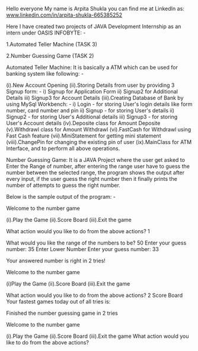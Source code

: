 Hello everyone My name is Arpita Shukla you can find me at
LinkedIn as: www.linkedin.com/in/arpita-shukla-665385252




Here I have created two projects of JAVA Development Internship as an intern under OASIS INFOBYTE: -

1.Automated Teller Machine (TASK 3)

2.Number Guessing Game (TASK 2)

Automated Teller Machine: It is basically a ATM which can be used for banking system like following: -

(i).New Account Opening
(ii).Storing Details from user by providing 3 Signup form: - i) Signup for Application Form ii) Signup2 for Additional Details iii) Signup3 for Account Details
(iii).Creating Database of Bank by using MySql Workbench: - i) Login - for storing User's login details like form number, card number and pin ii) Signup - for storing User's details ii) Signup2 - for storing User's Additional details iii) Signup3 - for storing User's Account details
(iv).Deposite class for Amount Deposite
(v).Withdrawl class for Amount Withdrawl
(vi).FastCash for Withdrawl using Fast Cash feature
(vii).MiniStatement for getting mini statement
(viii).ChangePin for changing the existing pin of user
(ix).MainClass for ATM Interface, and to perform all above operations.

Number Guessing Game: It is a JAVA Project where the user get asked to Enter the Range of number, after entering the range user have to guess the number between the selected range, the program shows the output after every input, if the user guess the right number then it finally prints the number of attempts to guess the right number.

Below is the sample output of the program: -

Welcome to the number game

(i).Play the Game
(ii).Score Board
(iii).Exit the game

What action would you like to do from the above actions? 1

What would you like the range of the numbers to be? 50 Enter your guess number: 35 Enter Lower Number Enter your guess number: 33

Your answered number is right in 2 tries!

Welcome to the number game

(i)Play the Game
(ii).Score Board
(iii).Exit the game

What action would you like to do from the above actions? 2
Score Board
Your fastest games today out of all tries is:

Finished the number guessing game in 2 tries

Welcome to the number game

(i).Play the Game
(ii).Score Board
(iii).Exit the game
What action would you like to do from the above actions?
